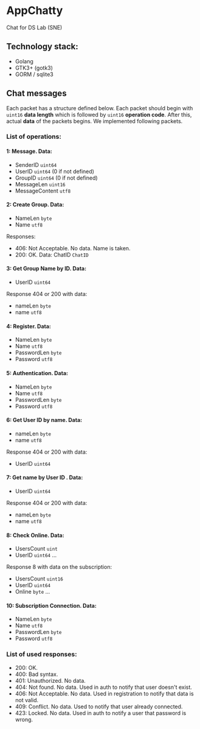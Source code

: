 # AppChatty
Chat for DS Lab (SNE)

## Technology stack:
- Golang
- GTK3+ (gotk3)
- GORM / sqlite3

## Chat messages

Each packet has a structure defined below. Each packet should begin with `uint16` **data length** which is followed by `uint16` **operation code**. After this, actual **data** of the packets begins. We implemented following packets.

### List of operations:

#### 1: Message. Data: 
- SenderID `uint64` 
- UserID `uint64` (0 if not defined)
- GroupID `uint64` (0 if not defined)
- MessageLen `uint16`
- MessageContent `utf8`

#### 2: Create Group. Data:
- NameLen `byte`
- Name `utf8`

Responses:
- 406: Not Acceptable. No data. Name is taken.
- 200: OK. Data: ChatID `ChatID`

#### 3: Get Group Name by ID. Data:
- UserID `uint64`

Response 404 or 200 with data:
- nameLen `byte`
- name `utf8` 

#### 4: Register. Data:
- NameLen `byte`
- Name `utf8`
- PasswordLen `byte`
- Password `utf8`

#### 5: Authentication. Data:
- NameLen `byte`
- Name `utf8`
- PasswordLen `byte`
- Password `utf8`

#### 6: Get User ID by name. Data:
- nameLen `byte`
- name `utf8` 

Response 404 or 200 with data:
- UserID `uint64`

#### 7: Get name by User ID . Data:
- UserID `uint64`

Response 404 or 200 with data:
- nameLen `byte`
- name `utf8` 

#### 8: Check Online. Data:
- UsersCount `uint`
- UserID `uint64`
...

Response 8 with data on the subscription:
- UsersCount `uint16`
- UserID `uint64`
- Online `byte`
...

#### 10: Subscription Connection. Data:
- NameLen `byte`
- Name `utf8`
- PasswordLen `byte`
- Password `utf8`


### List of used responses: 
- 200: OK. 
- 400: Bad syntax.
- 401: Unauthorized. No data.
- 404: Not found. No data. Used in auth to notify that user doesn't exist.
- 406: Not Acceptable. No data. Used in registration to notify that data is not valid.
- 409: Conflict. No data. Used to notify that user already connected.
- 423: Locked. No data. Used in auth to notify a user that password is wrong.